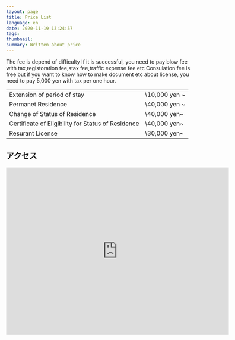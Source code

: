 ```yaml
---
layout: page
title: Price List
language: en
date: 2020-11-19 13:24:57
tags:
thumbnail:
summary: Written about price
---
```

The fee is depend of difficulty
If it is successful, you need to pay blow fee with tax,registoration fee,stax fee,traffic expense fee etc
Consulation fee is free but if you want to know how to make document etc about license, you need to pay 5,000 yen with tax per one hour.

|    |    |
| ---- | ---- |
| Extension of period of stay |  \10,000 yen ~ |
| Permanet Residence |  \40,000 yen ~ |
| Change of Status of Residence |  \40,000 yen~  |
| Certificate of Eligibility for Status of Residence |  \40,000 yen~  |
| Resurant License | \30,000 yen~ |

## アクセス
<iframe src="https://www.google.com/maps/embed?pb=!1m18!1m12!1m3!1d3239.0648183045996!2d139.79760191526!3d35.724624380184196!2m3!1f0!2f0!3f0!3m2!1i1024!2i768!4f13.1!3m3!1m2!1s0x60188eeef5223ba1%3A0x55c97367f17381df!2z44CSMTExLTAwMjUg5p2x5Lqs6YO95Y-w5p2x5Yy65p2x5rWF6I2J77yS5LiB55uu77yS77yU4oiS77yR77yXIOOBteOBmOOCs-ODvOODnQ!5e0!3m2!1sja!2sjp!4v1548125976549" width="600" height="450" frameborder="0" style="border:0" allowfullscreen="" ></iframe>
